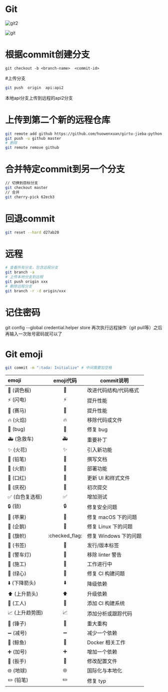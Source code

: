 # Git
![git2](media/git2.jpg)

![git](media/git.jpg)

# 根据commit创建分支
```
git checkout -b <branch-name>  <commit-id>
```

#上传分支
```sh
git push  origin  api:api2
```
本地api分支上传到远程的api2分支

# 上传到第二个新的远程仓库

```sh
git remote add github https://github.com/huowenxuan/girtu-jieba-python.git
git push -u github master
# 删除
git remote remove github
```

# 合并特定commit到另一个分支

```sh
// 切换到目标分支
git checkout master  
// 合并
git cherry-pick 62ecb3 
```

# 回退commit

```sh
git reset --hard d27ab20
```

# 远程

```sh
# 查看所有分支，包含远程分支
git branch -a
# 上传本地分支到远程
git push origin xxx
# 删除远程分支
git branch -r -d origin/xxx
```

# 记住密码
git config --global credential.helper store
再次执行远程操作（git pull等）之后再输入一次账号密码就可以了

# Git emoji

```sh
git commit -m ":tada: Initialize" # 中间需要加空格 
```

| emoji          |         emoji代码          | commit说明            |
| :------------- | :------------------------: | --------------------- |
| 🎨 (调色板)     |           :art:            | 改进代码结构/代码格式 |
| ⚡️ (闪电)       |           :zap:            | 提升性能              |
| 🐎 (赛马)       |        :racehorse:         | 提升性能              |
| 🔥 (火焰)       |           :fire:           | 移除代码或文件        |
| 🐛 (bug)        |           :bug:            | 修复 bug              |
| 🚑 (急救车)     |        :ambulance:         | 重要补丁              |
| ✨ (火花)       |         :sparkles:         | 引入新功能            |
| 📝 (铅笔)       |          :pencil:          | 撰写文档              |
| 🚀 (火箭)       |          :rocket:          | 部署功能              |
| 💄 (口红)       |         :lipstick:         | 更新 UI 和样式文件    |
| 🎉 (庆祝)       |           :tada:           | 初次提交              |
| ✅ (白色复选框) |     :white_check_mark:     | 增加测试              |
| 🔒 (锁)         |           :lock:           | 修复安全问题          |
| 🍎 (苹果)       |          :apple:           | 修复 macOS 下的问题   |
| 🐧 (企鹅)       |         :penguin:          | 修复 Linux 下的问题   |
| 🏁 (旗帜)       |       :checked_flag:       | 修复 Windows 下的问题 |
| 🔖 (书签)       |         :bookmark:         | 发行/版本标签         |
| 🚨 (警车灯)     |      :rotating_light:      | 移除 linter 警告      |
| 🚧 (施工)       |       :construction:       | 工作进行中            |
| 💚 (绿心)       |       :green_heart:        | 修复 CI 构建问题      |
| ⬇️ (下降箭头)   |        :arrow_down:        | 降级依赖              |
| ⬆️ (上升箭头)   |         :arrow_up:         | 升级依赖              |
| 👷 (工人)       |   :construction_worker:    | 添加 CI 构建系统      |
| 📈 (上升趋势图) | :chart_with_upwards_trend: | 添加分析或跟踪代码    |
| 🔨 (锤子)       |          :hammer:          | 重大重构              |
| ➖ (减号)       |     :heavy_minus_sign:     | 减少一个依赖          |
| 🐳 (鲸鱼)       |          :whale:           | Docker 相关工作       |
| ➕ (加号)       |     :heavy_plus_sign:      | 增加一个依赖          |
| 🔧 (扳手)       |          :wrench:          | 修改配置文件          |
| 🌐 (地球)       |   :globe_with_meridians:   | 国际化与本地化        |
| ✏️ (铅笔)       |         :pencil2:          | 修复 typ              |